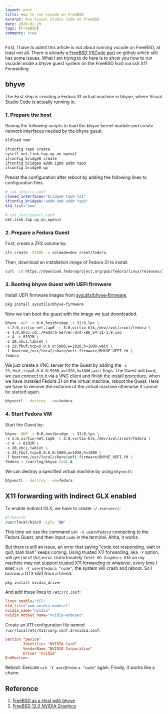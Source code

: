 ```yaml
---
layout: post
title: How to run vscode on FreeBSD
excerpt: Run Visual Studio Code on FreeBSD
date: 2020-02-29
tags: [FreeBSD]
comments: true
---
```


First, I have to admit this article is not about running vscode on FreeBSD, at least not all. There is already a [FreeBSD VSCode port](https://github.com/tagattie/FreeBSD-VSCode) on github which still has some issues. What I am trying to do here is to show you how to run vscode inside a bhyve guest system on the FreeBSD host via ssh X11 Forwarding.

## bhyve

The First step is creating a Fedora 31 virtual machine in bhyve, where Visual Studio Code is actually running in.

### 1. Prepare the host

Runing the following scripts to load the bhyve kernel module and create network interfaces needed by the bhyve guest.

```bash
kldload vmm

ifconfig tap0 create
sysctl net.link.tap.up_on_open=1
ifconfig bridge0 create
ifconfig bridge0 addm igb0 addm tap0
ifconfig bridge0 up
```

Presist the configuration after reboot by adding the following lines to configuration files.

```bash
# cat /etc/rc.conf
cloned_interfaces="bridge0 tap0 lo1"
ifconfig_bridge0="addm em0 addm tap0"
kld_list="vmm"
```

```bash
# cat /etc/sysctl.conf
net.link.tap.up_on_open=1
```

### 2. Prepare a Fedora Guest

First, create a ZFS volume by:

```bash
zfs create -V100G -o volmode=dev zroot/fedora
```

Then, download an installation image of Fedora 31 to install:

```bash
curl -LO https://download.fedoraproject.org/pub/fedora/linux/releases/31/Server/x86_64/iso/Fedora-Server-dvd-x86_64-31-1.9.iso
```

### 3. Booting bhyve Guest with UEFI firmware

Install UEFI firmware images from [sysutils/bhyve-firmware](https://www.freebsd.org/cgi/url.cgi?ports/sysutils/bhyve-firmware/pkg-descr).

```bash
pkg install sysutils/bhyve-firmware
```

Now we can boot the guest with the image we just downloaded.

```bash
bhyve -AHP -s 0:0,hostbridge -s 31:0,lpc \
-s 2:0,virtio-net,tap0 -s 3:0,virtio-blk,/dev/zvol/zroot/fedora \
-s 4:0,ahci-cd,./Fedora-Server-dvd-x86_64-31-1.9.iso
-c 4 -m 8192M \
-s 20,xhci,tablet \
-s 29,fbuf,tcp=0.0.0.0:5900,w=1920,h=1080,wait \
-l bootrom,/usr/local/share/uefi-firmware/BHYVE_UEFI.fd \
fedora
```

We just create a VNC server for the Guest by adding the `-s 29,fbuf,tcp=0.0.0.0:5900,w=1920,h=1080,wait` flags. The Guest will boot, we can connect to it via a VNC client and finish the install procedure, when we have installed Fedora 31 on the virtual machine, reboot the Guest. Here we have to remove the instance of the virtual machine otherwise it cannot be started again.

```bash
bhyvectl --destroy --vm=fedora
```

### 4. Start Fedora VM

Start the Guest by:

```bash
bhyve -AHP -s 0:0,hostbridge -s 31:0,lpc \
-s 2:0,virtio-net,tap0 -s 3:0,virtio-blk,/dev/zvol/zroot/fedora \
-c 4 -m 8192M \
-s 20,xhci,tablet \
-s 29,fbuf,tcp=0.0.0.0:5900,w=1920,h=1080 \
-l bootrom,/usr/local/share/uefi-firmware/BHYVE_UEFI.fd \
fedora > /var/log/bhyve 2>&1 &
```

We can destroy a specified virtual machine by using `bhyvectl`:

```bash
bhyvectl --destroy --vm=fedora
```

## X11 forwarding with Indirect GLX enabled

To enable Indirect GLX, we have to create `~/.xserverrc`:

```bash
#!/bin/sh
/usr/local/bin/X -iglx "$@"
```

This time we use the command `ssh -X user@fedora` connecting to the Fedora Guest, and then input `code` in the terminal. Ahha, it works.

But there is still an issue, an error that saying "code not responding, wait or quit, blah blah" keeps coming. Using trusted X11 forwarding, aka `-Y` option, will get rid of this error. Unfortunately `Intel HD Graphics 630` on my machine may not support trusted X11 forwarding or whatever, every time I exec `ssh -Y user@fedora "code"`, the system will crash and reboot. So I borrow a GTX 650 from a friend.

```bash
pkg install nvidia_driver
```

And add these lines to `/etc/rc.conf`:

```conf
linux_enable="YES"
kld_list="vmm nvidia-modeset"
nvidia_name="nvidia"
nvidia_modset_name="nvidia-modeset"
```

Create an X11 configuration file named `/usr/local/etc/X11/xorg.conf.d/nvidia.conf`.

```conf
Section "Device"
        Identifier "NVIDIA Card"
        VendorName "NVIDIA Corporation"
        Driver "nvidia"
EndSection
```

Reboot. Execute `ssh -Y user@fedora "code"` again. Finally, it works like a charm.

## Reference

1. [FreeBSD as a Host with bhyve](https://www.freebsd.org/doc/en_US.ISO8859-1/books/handbook/virtualization-host-bhyve.html)
2. [FreeBSD 12.0 NVIDIA Graphics](https://headthirst.com/freebsd-nvidia.html)